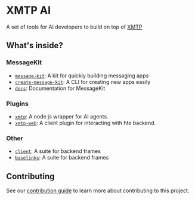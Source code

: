 # XMTP AI

A set of tools for AI developers to build on top of [XMTP](https://xmtp.org)

## What's inside?

### MessageKit

- [`message-kit`](/packages/message-kit): A kit for quickly building messaging apps
- [`create-message-kit`](/packages/create-message-kit): A CLI for creating new apps easily
- [`docs`](/packages/docs): Documentation for MessageKit

### Plugins

- [`xmtp`](/packages/xmtp/): A node js wrapper for AI agents.
- [`xmtp-web`](/packages/xmtp-web/): A client plugin for interacting with hte backend.

### Other

- [`client`](/packages/client): A suite for backend frames
- [`baselinks`](/packages/baselinks): A suite for backend frames

## Contributing

See our [contribution guide](./CONTRIBUTING.md) to learn more about contributing to this project.
